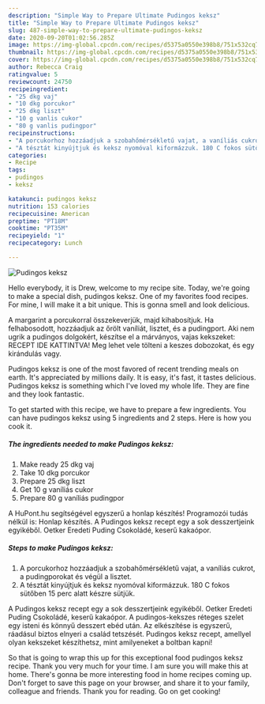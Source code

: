 ```yaml
---
description: "Simple Way to Prepare Ultimate Pudingos keksz"
title: "Simple Way to Prepare Ultimate Pudingos keksz"
slug: 487-simple-way-to-prepare-ultimate-pudingos-keksz
date: 2020-09-20T01:02:56.285Z
image: https://img-global.cpcdn.com/recipes/d5375a0550e398b8/751x532cq70/pudingos-keksz-recept-foto.jpg
thumbnail: https://img-global.cpcdn.com/recipes/d5375a0550e398b8/751x532cq70/pudingos-keksz-recept-foto.jpg
cover: https://img-global.cpcdn.com/recipes/d5375a0550e398b8/751x532cq70/pudingos-keksz-recept-foto.jpg
author: Rebecca Craig
ratingvalue: 5
reviewcount: 24750
recipeingredient:
- "25 dkg vaj"
- "10 dkg porcukor"
- "25 dkg liszt"
- "10 g vanlis cukor"
- "80 g vanlis pudingpor"
recipeinstructions:
- "A porcukorhoz hozzáadjuk a szobahőmérsékletű vajat, a vaníliás cukrot, a pudingporokat és végül a lisztet."
- "A tésztát kinyújtjuk és keksz nyomóval kiformázzuk. 180 C fokos sütőben 15 perc alatt készre sütjük."
categories:
- Recipe
tags:
- pudingos
- keksz

katakunci: pudingos keksz 
nutrition: 153 calories
recipecuisine: American
preptime: "PT18M"
cooktime: "PT35M"
recipeyield: "1"
recipecategory: Lunch

---
```



![Pudingos keksz](https://img-global.cpcdn.com/recipes/d5375a0550e398b8/751x532cq70/pudingos-keksz-recept-foto.jpg)

Hello everybody, it is Drew, welcome to my recipe site. Today, we're going to make a special dish, pudingos keksz. One of my favorites food recipes. For mine, I will make it a bit unique. This is gonna smell and look delicious.

A margarint a porcukorral összekeverjük, majd kihabosítjuk. Ha felhabosodott, hozzáadjuk az őrölt vaníliát, lisztet, és a pudingport. Aki nem ugrik a pudingos dolgokért, készítse el a márványos, vajas kekszeket: RECEPT IDE KATTINTVA! Meg lehet vele tölteni a keszes dobozokat, és egy kirándulás vagy.

Pudingos keksz is one of the most favored of recent trending meals on earth. It's appreciated by millions daily. It is easy, it's fast, it tastes delicious. Pudingos keksz is something which I've loved my whole life. They are fine and they look fantastic.


To get started with this recipe, we have to prepare a few ingredients. You can have pudingos keksz using 5 ingredients and 2 steps. Here is how you cook it.

<!--inarticleads1-->

##### The ingredients needed to make Pudingos keksz:

1. Make ready 25 dkg vaj
1. Take 10 dkg porcukor
1. Prepare 25 dkg liszt
1. Get 10 g vaníliás cukor
1. Prepare 80 g vaníliás pudingpor


A HuPont.hu segítségével egyszerű a honlap készítés! Programozói tudás nélkül is: Honlap készítés. A Pudingos keksz recept egy a sok desszertjeink egyikéből. Oetker Eredeti Puding Csokoládé, keserű kakaópor. 

<!--inarticleads2-->

##### Steps to make Pudingos keksz:

1. A porcukorhoz hozzáadjuk a szobahőmérsékletű vajat, a vaníliás cukrot, a pudingporokat és végül a lisztet.
1. A tésztát kinyújtjuk és keksz nyomóval kiformázzuk. 180 C fokos sütőben 15 perc alatt készre sütjük.


A Pudingos keksz recept egy a sok desszertjeink egyikéből. Oetker Eredeti Puding Csokoládé, keserű kakaópor. A pudingos-kekszes réteges szelet egy isteni és könnyű desszert ebéd után. Az elkészítése is egyszerű, ráadásul biztos elnyeri a család tetszését. Pudingos keksz recept, amellyel olyan kekszeket készíthetsz, mint amilyeneket a boltban kapni! 

So that is going to wrap this up for this exceptional food pudingos keksz recipe. Thank you very much for your time. I am sure you will make this at home. There's gonna be more interesting food in home recipes coming up. Don't forget to save this page on your browser, and share it to your family, colleague and friends. Thank you for reading. Go on get cooking!
